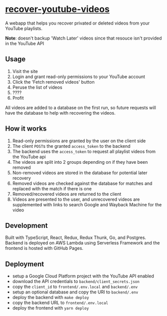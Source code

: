 # [recover-youtube-videos](https://recover-youtube-videos.xyz)

A webapp that helps you recover privated or deleted videos from your YouTube playlists.

**Note**: doesn't backup 'Watch Later' videos since that resouce isn't provided in the YouTube API

## Usage

1. Visit the site
2. Login and grant read-only permissions to your YouTube account
3. Click the 'Fetch removed videos' button
4. Peruse the list of videos
5. ????
6. Profit

All videos are added to a database on the first run, so future requests will have the database to help with recovering the videos.

## How it works

1. Read-only permissions are granted by the user on the client side
2. The client `POST`s the granted `access_token` to the backend
3. The backend uses the `access_token` to request all playlist videos from the YouTube api
4. The videos are split into 2 groups depending on if they have been removed
5. Non-removed videos are stored in the database for potential later recovery
6. Removed videos are checked against the database for matches and replaced with the match if there is one
7. Removed/recovered videos are returned to the client
8. Videos are presented to the user, and unrecovered videos are supplemented with links to search Google and Wayback Machine for the video

## Development

Built with TypeScript, React, Redux, Redux Thunk, Go, and Postgres.  
Backend is deployed on AWS Lambda using Serverless Framework and the frontend is hosted with GitHub Pages.

## Deployment

- setup a Google Cloud Platform project with the YouTube API enabled
- download the API credentials to `backend/client_secrets.json`
- copy the `client_id` to `frontend/.env.local` and `backend/.env`
- setup an optional database and copy the URI to `backend/.env`
- deploy the backend with `make deploy`
- copy the backend URL to `frontend/.env.local`
- deploy the frontend with `yarn deploy`
